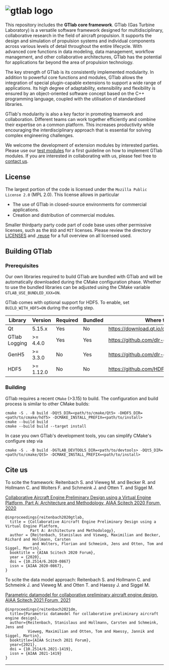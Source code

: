 <!--
SPDX-FileCopyrightText: 2023 German Aerospace Center (DLR)

SPDX-License-Identifier: MPL-2.0+
-->


# ![gtlab logo](src/resources/pixmaps/gt-logo.png)

This repository includes the __GTlab core framework__. GTlab (Gas Turbine Laboratory) is a versatile
software framework designed for multidisciplinary, collaborative research in the field of aircraft propulsion.
It supports the design and simulation of propulsion systems and individual components across various levels
of detail throughout the entire lifecycle. With advanced core functions in data modeling, data management,
workflow management, and other collaborative architectures, GTlab has the potential for applications far beyond the area of propulsion technology.

The key strength of GTlab is its consistently implemented modularity. In addition to powerful core functions and modules, GTlab allows the integration of special plugin-capable extensions to support a wide range of applications. Its high degree of adaptability, extensibility and flexibility is ensured by an object-oriented software concept based on the C++ programming language, coupled with the utilisation of standardised libraries.

GTlab's modularity is also a key factor in promoting teamwork and collaboration. Different teams can work together efficiently and combine their expertise on a common platform. This increases productivity while encouraging the interdisciplinary approach that is essential for solving complex engineering challenges.

We welcome the development of extension modules by interested parties.
Please use our [test modules](tests/modules) for a first guideline on how to implement GTlab modules.
If you are interested in collaborating with us, please feel free to [contact us](https://www.dlr.de/at/de/desktopdefault.aspx/tabid-1500/mailcontact-29012/).

## License

The largest portion of the code is licensed under the `Mozilla Public License 2.0` (MPL 2.0).
This license allows in particular
 - The use of GTlab in closed-source environments for commercial applications.
 - Creation and distribution of commercial modules.

Smaller thirdparty party code part of code base uses other permissive licenses, such as the
`BSD` and `MIT` licenses. Please review the directory [LICENSES](LICENSES) and [.reuse](.reuse)
for a full overview on all licensed used.

## Building GTlab

### Prerequisites

Our own libraries required to build GTlab are bundled with GTlab and will be automatically
downloaded during the CMake configuration phase. Whether to use the bundled libraries can be
adjusted using the CMake variable `GTLAB_USE_BUNDLED_XXX=ON`.

GTlab comes with optional support for HDF5. To enable, set `BUILD_WITH_HDF5=ON` during the config step.

| Library       |  Version  | Required | Bundled | Where to get                                 |
| ------------- | --------- | -------- | ------- | -------------------------------------------- |
| Qt            |  5.15.x   | Yes      | No      | https://download.qt.io/official_releases/qt/ |
| GTlab Logging | >= 4.4.0  | Yes      | Yes     | https://github.com/dlr-gtlab/gt-logging      |
| GenH5         | >= 3.3.0  | No       | Yes     | https://github.com/dlr-gtlab/genh5           |
| HDF5          | >= 1.12.0 | No       | No      | https://github.com/HDFGroup/hdf5/releases    |

### Building

GTlab requires a recent `CMake` (>3.15) to build. The configuration and build process is
similar to other CMake builds:

```
cmake -S . -B build -DQt5_DIR=<path/to/cmake/Qt5> -DHDF5_DIR=<path/to/cmake/hdf5> -DCMAKE_INSTALL_PREFIX=<path/to/install>
cmake --build build
cmake --build build --target install
```

In case you own GTlab's development tools, you can simplify CMake's configure step via

```
cmake -S . -B build -DGTLAB_DEVTOOLS_DIR=<path/to/devtools> -DQt5_DIR=<path/to/cmake/Qt5> -DCMAKE_INSTALL_PREFIX=<path/to/install>
```

## Cite us
To scite the framework: Reitenbach S. and Vieweg  M. and Becker R. and Hollmann C. and Wolters F. and Schmeink J. and Otten T. and Siggel M.

[Collaborative Aircraft Engine Preliminary Design using a Virtual Engine Platform, Part A: Architecture and Methodology, AIAA Scitech 2020 Forum, 2020](https://arc.aiaa.org/doi/10.2514/6.2020-0867)

```
@inproceedings{reitenbach2020gtlab,
  title = {Collaborative Aircraft Engine Preliminary Design using a Virtual Engine Platform,
           Part A: Architecture and Methodology},
  author = {Reitenbach, Stanislaus and Vieweg, Maximilian and Becker, Richard and Hollmann, Carsten
            and Wolters, Florian and Schmeink, Jens and Otten, Tom and Siggel, Martin},
  booktitle = {AIAA Scitech 2020 Forum},
  year = {2020},
  doi = {10.2514/6.2020-0867}
  issn = {AIAA 2020-0867},
}
```

To scite the data model approach: Reitenbach S. and Hollmann C. and Schmeink J.
and Vieweg M. and Otten T. and Haessy J. and Siggel M.

[Parametric datamodel for collaborative preliminary aircraft engine design, AIAA Scitech 2021 Forum, 2021](https://arc.aiaa.org/doi/10.2514/6.2021-1419)

```
@inproceedings{reitenbach2021dm,
  title={Parametric datamodel for collaborative preliminary aircraft engine design},
  author={Reitenbach, Stanislaus and Hollmann, Carsten and Schmeink, Jens and
          Vieweg, Maximilian and Otten, Tom and Haessy, Jannik and Siggel, Martin},
  booktitle={AIAA Scitech 2021 Forum},
  year={2021},
  doi = {10.2514/6.2021-1419},
  issn = {AIAA 2021-1419}
}
```

--------
